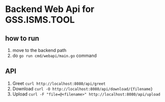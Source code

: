 # Backend Web Api for GSS.ISMS.TOOL

## how to run

1. move to the backend path
1. do `go run cmd/webapi/main.go` command

## API

1. Greet `curl http://localhost:8080/api/greet`
1. Download `curl -O http://localhost:8080/api/download/{filename}`
1. Upload `curl -F "file=@<filename>" http://localhost:8080/api/upload`